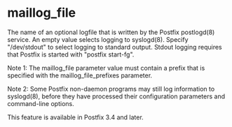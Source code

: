 # maillog_file 

 The name of an optional logfile that is written by the Postfix
postlogd(8) service. An empty value selects logging to syslogd(8).
Specify "/dev/stdout" to select logging to standard output. Stdout
logging requires that Postfix is started with "postfix start-fg".


 Note 1: The maillog_file parameter value must contain a prefix
that is specified with the maillog_file_prefixes parameter. 

 Note 2: Some Postfix non-daemon programs may still log information
to syslogd(8), before they have processed their configuration
parameters and command-line options. 

 This feature is available in Postfix 3.4 and later. 


